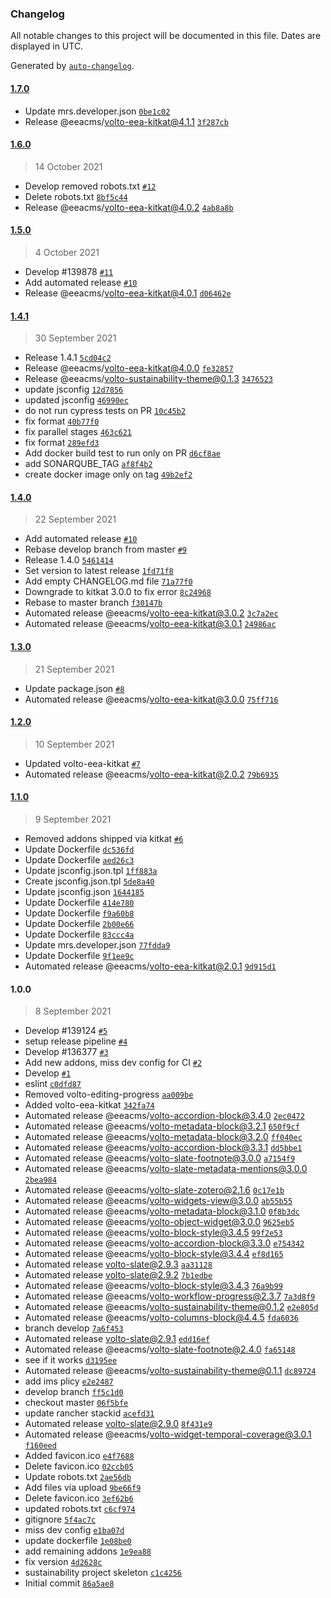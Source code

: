 ### Changelog

All notable changes to this project will be documented in this file. Dates are displayed in UTC.

Generated by [`auto-changelog`](https://github.com/CookPete/auto-changelog).

#### [1.7.0](https://github.com/eea/sustainability-frontend/compare/1.6.0...1.7.0)

- Update mrs.developer.json [`0be1c02`](https://github.com/eea/sustainability-frontend/commit/0be1c02c8d9c1d335b56ef166f848d8731ef0a9c)
- Release @eeacms/volto-eea-kitkat@4.1.1 [`3f287cb`](https://github.com/eea/sustainability-frontend/commit/3f287cb7643300b5d1ead4e67a9b6cdf00629102)

#### [1.6.0](https://github.com/eea/sustainability-frontend/compare/1.5.0...1.6.0)

> 14 October 2021

- Develop removed robots.txt [`#12`](https://github.com/eea/sustainability-frontend/pull/12)
- Delete robots.txt [`8bf5c44`](https://github.com/eea/sustainability-frontend/commit/8bf5c4443abb3e2c1a30ee45562227f47f349398)
- Release @eeacms/volto-eea-kitkat@4.0.2 [`4ab8a8b`](https://github.com/eea/sustainability-frontend/commit/4ab8a8bd77d29b80a3746c36437acdb7d277d807)

#### [1.5.0](https://github.com/eea/sustainability-frontend/compare/1.4.1...1.5.0)

> 4 October 2021

- Develop #139878 [`#11`](https://github.com/eea/sustainability-frontend/pull/11)
- Add automated release [`#10`](https://github.com/eea/sustainability-frontend/pull/10)
- Release @eeacms/volto-eea-kitkat@4.0.1 [`d06462e`](https://github.com/eea/sustainability-frontend/commit/d06462e3f0c57319daca9bed720150593fc2d546)

#### [1.4.1](https://github.com/eea/sustainability-frontend/compare/1.4.0...1.4.1)

> 30 September 2021

- Release 1.4.1 [`5cd04c2`](https://github.com/eea/sustainability-frontend/commit/5cd04c25aa0fc64facacf9f29bcb847d20384035)
- Release @eeacms/volto-eea-kitkat@4.0.0 [`fe32857`](https://github.com/eea/sustainability-frontend/commit/fe32857f33843533034eb3ea58cdc558ad972ea1)
- Release @eeacms/volto-sustainability-theme@0.1.3 [`3476523`](https://github.com/eea/sustainability-frontend/commit/34765236bbfcea3c2b59167c502fe8dbd78032a6)
- update jsconfig [`12d7856`](https://github.com/eea/sustainability-frontend/commit/12d7856f7218fa698f862aa7275810673c376485)
- updated jsconfig [`46990ec`](https://github.com/eea/sustainability-frontend/commit/46990ec1ec35002944bc2028cee803300b37473a)
- do not run cypress tests on PR [`10c45b2`](https://github.com/eea/sustainability-frontend/commit/10c45b2fc76018a03afaa516d18250f602b80426)
- fix format [`40b77f0`](https://github.com/eea/sustainability-frontend/commit/40b77f0b757d75888b08adca32736b6680d1d9f7)
- fix parallel stages [`463c621`](https://github.com/eea/sustainability-frontend/commit/463c621cd4701cf2bd23c824bb626ecd39dd7a3c)
- fix format [`289efd3`](https://github.com/eea/sustainability-frontend/commit/289efd39051f198e0e720e7436628d1da57de3fc)
- Add docker build test to run only on PR [`d6cf8ae`](https://github.com/eea/sustainability-frontend/commit/d6cf8ae20df0a49d2544fb2272206371eebd99e4)
- add SONARQUBE_TAG [`af8f4b2`](https://github.com/eea/sustainability-frontend/commit/af8f4b28fcc16dbe66a660cd48b395526b23d0e0)
- create docker image only on tag [`49b2ef2`](https://github.com/eea/sustainability-frontend/commit/49b2ef262bc47cdb26ed2e88566a30cc0edde538)

#### [1.4.0](https://github.com/eea/sustainability-frontend/compare/1.3.0...1.4.0)

> 22 September 2021

- Add automated release [`#10`](https://github.com/eea/sustainability-frontend/pull/10)
- Rebase develop branch from master [`#9`](https://github.com/eea/sustainability-frontend/pull/9)
- Release 1.4.0 [`5461414`](https://github.com/eea/sustainability-frontend/commit/54614147b45298d1e7517f5baa52495b81c1ba60)
- Set version to latest release [`1fd71f8`](https://github.com/eea/sustainability-frontend/commit/1fd71f8c841b07f03104ab0715dffe94f084b431)
- Add empty CHANGELOG.md file [`71a77f0`](https://github.com/eea/sustainability-frontend/commit/71a77f0c565423d4677628b4391dab67984586aa)
- Downgrade to kitkat 3.0.0 to fix error [`8c24968`](https://github.com/eea/sustainability-frontend/commit/8c249681de8b9bf00e564569294715ef42d0a953)
- Rebase to master branch [`f30147b`](https://github.com/eea/sustainability-frontend/commit/f30147b5ed8ef206369c1fcea43d2a17c2ac2211)
- Automated release @eeacms/volto-eea-kitkat@3.0.2 [`3c7a2ec`](https://github.com/eea/sustainability-frontend/commit/3c7a2ec268dd0529ab2a4086a702ff6f5f0fcabd)
- Automated release @eeacms/volto-eea-kitkat@3.0.1 [`24986ac`](https://github.com/eea/sustainability-frontend/commit/24986ac9a100e16722baccef64dd3ec2f40be1b4)

#### [1.3.0](https://github.com/eea/sustainability-frontend/compare/1.2.0...1.3.0)

> 21 September 2021

- Update package.json [`#8`](https://github.com/eea/sustainability-frontend/pull/8)
- Automated release @eeacms/volto-eea-kitkat@3.0.0 [`75ff716`](https://github.com/eea/sustainability-frontend/commit/75ff71609de0a8b908c8fb7f37dc39c5905ae155)

#### [1.2.0](https://github.com/eea/sustainability-frontend/compare/1.1.0...1.2.0)

> 10 September 2021

- Updated volto-eea-kitkat [`#7`](https://github.com/eea/sustainability-frontend/pull/7)
- Automated release @eeacms/volto-eea-kitkat@2.0.2 [`79b6935`](https://github.com/eea/sustainability-frontend/commit/79b693530e5ea02d909f790cd2475b8b2d8c4e93)

#### [1.1.0](https://github.com/eea/sustainability-frontend/compare/1.0.0...1.1.0)

> 9 September 2021

- Removed addons shipped via kitkat [`#6`](https://github.com/eea/sustainability-frontend/pull/6)
- Update Dockerfile [`dc536fd`](https://github.com/eea/sustainability-frontend/commit/dc536fde7e01bebada87ea4736fb70c4878c2418)
- Update Dockerfile [`aed26c3`](https://github.com/eea/sustainability-frontend/commit/aed26c35961a64a09b3db6067f42bd0ef509ebd9)
- Update jsconfig.json.tpl [`1ff883a`](https://github.com/eea/sustainability-frontend/commit/1ff883ae76b4ddb9b4dbd2d5361975c1737dab43)
- Create jsconfig.json.tpl [`5de8a40`](https://github.com/eea/sustainability-frontend/commit/5de8a40de2bd292450be71e13f6027aa981d1536)
- Update jsconfig.json [`1644185`](https://github.com/eea/sustainability-frontend/commit/1644185dc66658537507e06b8ae8636713173a98)
- Update Dockerfile [`414e780`](https://github.com/eea/sustainability-frontend/commit/414e7801d82223bf4e1d232f356cc789a4b9b5f5)
- Update Dockerfile [`f9a60b8`](https://github.com/eea/sustainability-frontend/commit/f9a60b8a3ed41880fc042c2dfaccee10fe7c7b85)
- Update Dockerfile [`2b00e66`](https://github.com/eea/sustainability-frontend/commit/2b00e66dbfffc7434a51284b66a724a3223d4e4d)
- Update Dockerfile [`83ccc4a`](https://github.com/eea/sustainability-frontend/commit/83ccc4a2d5f8f667ae0baa182ac82edff8cb5ae0)
- Update mrs.developer.json [`77fdda9`](https://github.com/eea/sustainability-frontend/commit/77fdda9695fd9dd86314bd118abe8ec9c1d0613c)
- Update Dockerfile [`9f1ee9c`](https://github.com/eea/sustainability-frontend/commit/9f1ee9cce02e2978725f101625c71b42842e162b)
- Automated release @eeacms/volto-eea-kitkat@2.0.1 [`9d915d1`](https://github.com/eea/sustainability-frontend/commit/9d915d1dccd5deeb85f37967d05a4fecbeb998d6)

#### 1.0.0

> 8 September 2021

- Develop #139124 [`#5`](https://github.com/eea/sustainability-frontend/pull/5)
- setup release pipeline [`#4`](https://github.com/eea/sustainability-frontend/pull/4)
- Develop #136377 [`#3`](https://github.com/eea/sustainability-frontend/pull/3)
- Add new addons, miss dev config for CI [`#2`](https://github.com/eea/sustainability-frontend/pull/2)
- Develop [`#1`](https://github.com/eea/sustainability-frontend/pull/1)
- eslint [`c0dfd87`](https://github.com/eea/sustainability-frontend/commit/c0dfd87fe5bd2b7aa9821a409c26de879fb06e25)
- Removed volto-editing-progress [`aa009be`](https://github.com/eea/sustainability-frontend/commit/aa009be819515ef55d4b88997fbe68579efff2a7)
- Added volto-eea-kitkat [`342fa74`](https://github.com/eea/sustainability-frontend/commit/342fa74306c6e1b45f06e1acf4725fe3bfd3fb74)
- Automated release @eeacms/volto-accordion-block@3.4.0 [`2ec0472`](https://github.com/eea/sustainability-frontend/commit/2ec0472cd1ee5184d9b11549b403b05ff3c56d11)
- Automated release @eeacms/volto-metadata-block@3.2.1 [`650f9cf`](https://github.com/eea/sustainability-frontend/commit/650f9cf23067dacae480939cb260ab705096f1fd)
- Automated release @eeacms/volto-metadata-block@3.2.0 [`ff040ec`](https://github.com/eea/sustainability-frontend/commit/ff040ecc55ce85897de7530ccfa85bba61830d5f)
- Automated release @eeacms/volto-accordion-block@3.3.1 [`dd5bbe1`](https://github.com/eea/sustainability-frontend/commit/dd5bbe19338624f7dea2b2c86737781e8d838d8d)
- Automated release @eeacms/volto-slate-footnote@3.0.0 [`a7154f9`](https://github.com/eea/sustainability-frontend/commit/a7154f9a74db159935397dfdb49c9ff084c11cc4)
- Automated release @eeacms/volto-slate-metadata-mentions@3.0.0 [`2bea984`](https://github.com/eea/sustainability-frontend/commit/2bea9843d9fabbdc5686909348a921011a125ee9)
- Automated release @eeacms/volto-slate-zotero@2.1.6 [`0c17e1b`](https://github.com/eea/sustainability-frontend/commit/0c17e1b147a021d357e97670f65a59d29c4569d9)
- Automated release @eeacms/volto-widgets-view@3.0.0 [`ab55b55`](https://github.com/eea/sustainability-frontend/commit/ab55b55b34f63f84814dcddba27d352ee091db29)
- Automated release @eeacms/volto-metadata-block@3.1.0 [`0f8b3dc`](https://github.com/eea/sustainability-frontend/commit/0f8b3dc9156e4d2c9a16b61435d48242186b4860)
- Automated release @eeacms/volto-object-widget@3.0.0 [`9625eb5`](https://github.com/eea/sustainability-frontend/commit/9625eb5d588771da7553cade3844b5b362b1fcc9)
- Automated release @eeacms/volto-block-style@3.4.5 [`99f2e53`](https://github.com/eea/sustainability-frontend/commit/99f2e53ce1e028a3691601ecbba6fdcf39b9327b)
- Automated release @eeacms/volto-accordion-block@3.3.0 [`e754342`](https://github.com/eea/sustainability-frontend/commit/e754342144f91a9a1113956ce071f1e38fe0303c)
- Automated release @eeacms/volto-block-style@3.4.4 [`ef8d165`](https://github.com/eea/sustainability-frontend/commit/ef8d165041b031e4d07ce1abf7b11e32fae350fc)
- Automated release volto-slate@2.9.3 [`aa31128`](https://github.com/eea/sustainability-frontend/commit/aa31128ee47da973160f054d01a3cfd5086de0c2)
- Automated release volto-slate@2.9.2 [`7b1edbe`](https://github.com/eea/sustainability-frontend/commit/7b1edbed52819aa98f3e9468abf27e13c79249ad)
- Automated release @eeacms/volto-block-style@3.4.3 [`76a9b99`](https://github.com/eea/sustainability-frontend/commit/76a9b99489c32e9cb12a60e99551f71dd5e41561)
- Automated release @eeacms/volto-workflow-progress@2.3.7 [`7a3d8f9`](https://github.com/eea/sustainability-frontend/commit/7a3d8f98584a59cbb68d3e3e8a6400847b324ff4)
- Automated release @eeacms/volto-sustainability-theme@0.1.2 [`e2e805d`](https://github.com/eea/sustainability-frontend/commit/e2e805d4add1c10202a878145ccf6828b4f2af4c)
- Automated release @eeacms/volto-columns-block@4.4.5 [`fda6036`](https://github.com/eea/sustainability-frontend/commit/fda60363a858ec2bbc4d8488b55c3e0f2483e9c7)
- branch develop [`7a6f453`](https://github.com/eea/sustainability-frontend/commit/7a6f45316340dd4e85b96205a0e054d7f955b3e0)
- Automated release volto-slate@2.9.1 [`edd16ef`](https://github.com/eea/sustainability-frontend/commit/edd16eff0473609eacb976e26727c81f9202cf60)
- Automated release @eeacms/volto-slate-footnote@2.4.0 [`fa65148`](https://github.com/eea/sustainability-frontend/commit/fa6514842a366907f07428822b1af80e8181528c)
- see if it works [`d3195ee`](https://github.com/eea/sustainability-frontend/commit/d3195eecf0a371c5c0a7aa8189735118f104b031)
- Automated release @eeacms/volto-sustainability-theme@0.1.1 [`dc89724`](https://github.com/eea/sustainability-frontend/commit/dc89724f797dfe182c1be8f479b160f9840d904c)
- add ims plicy [`e2e2487`](https://github.com/eea/sustainability-frontend/commit/e2e2487afdfdbfa37cecdc8e81f35361dfb2fc98)
- develop branch [`ff5c1d0`](https://github.com/eea/sustainability-frontend/commit/ff5c1d04199ef593dc62374af3a2fe354eff7fb3)
- checkout master [`06f5bfe`](https://github.com/eea/sustainability-frontend/commit/06f5bfe4f4baac8bec15624a7cee619891cdbf87)
- update rancher stackid [`acefd31`](https://github.com/eea/sustainability-frontend/commit/acefd31556d604d38edc33d2719d442be2ded55a)
- Automated release volto-slate@2.9.0 [`8f431e9`](https://github.com/eea/sustainability-frontend/commit/8f431e9344d37cff32c21a314c3d1d8fee838de8)
- Automated release @eeacms/volto-widget-temporal-coverage@3.0.1 [`f160eed`](https://github.com/eea/sustainability-frontend/commit/f160eeddefefa292480e283f6885ead28ae2b6cb)
- Added favicon.ico [`e4f7688`](https://github.com/eea/sustainability-frontend/commit/e4f7688ea7e27c00a2ce942ec5ddb7fada861131)
- Delete favicon.ico [`02ccb05`](https://github.com/eea/sustainability-frontend/commit/02ccb05764c1fde5fc9a64be17a0f6f024f26919)
- Update robots.txt [`2ae56db`](https://github.com/eea/sustainability-frontend/commit/2ae56db10c912ef3091cd347f7ffacb10d39eef8)
- Add files via upload [`9be66f9`](https://github.com/eea/sustainability-frontend/commit/9be66f9de12b5da30140402e37804215ce2012c6)
- Delete favicon.ico [`3ef62b6`](https://github.com/eea/sustainability-frontend/commit/3ef62b6d113503a3edccf8a8801a2e0ded86a5f1)
- updated robots.txt [`c6cf974`](https://github.com/eea/sustainability-frontend/commit/c6cf974c68fdf0c47fc3309b3f9b1563884104fb)
- gitignore [`5f4ac7c`](https://github.com/eea/sustainability-frontend/commit/5f4ac7c8656b28d06e17bbeee4fb23935c617944)
- miss dev config [`e1ba07d`](https://github.com/eea/sustainability-frontend/commit/e1ba07d3c448bf63f5ae162265a747d397f75234)
- update dockerfile [`1e08be0`](https://github.com/eea/sustainability-frontend/commit/1e08be07f043fcaeb5af0410eca36de5f87dda86)
- add remaining addons [`1e9ea88`](https://github.com/eea/sustainability-frontend/commit/1e9ea883f1fae68b0c712452678e213d47d8199e)
- fix version [`4d2628c`](https://github.com/eea/sustainability-frontend/commit/4d2628cfb7f08daf23804d2e69c84afb34158213)
- sustainability project skeleton [`c1c4256`](https://github.com/eea/sustainability-frontend/commit/c1c4256efe388324bdcfa94be15d47efcadfc7f6)
- Initial commit [`86a5ae8`](https://github.com/eea/sustainability-frontend/commit/86a5ae85a65598d034e366a6275244ea3c351534)
